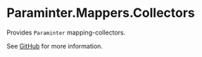 # Paraminter.Mappers.Collectors

Provides `Paraminter` mapping-collectors.

See [GitHub](https://github.com/Paraminter/Paraminter.Mappers.Collectors) for more information.
